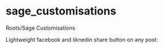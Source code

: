 # sage_customisations
Roots/Sage Customisations

Lightweight facebook and liknedin share button on any post:

<a href="https://www.facebook.com/sharer.php?u={{ get_permalink() }}" target="_blank" style="color: #636363;"><i class="fab fa-facebook"></i></a>

<a href="https://www.linkedin.com/shareArticle?mini=true&url={{ get_permalink() }}&title={{ get_the_title() }}" target="_blank" style="color: #636363;"><i class="fab fa-linkedin"></i></a>

